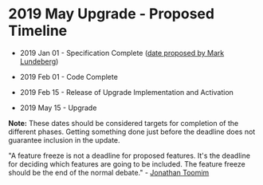 # 2019 May Upgrade - Proposed Timeline

* 2019 Jan 01 - Specification Complete ([date proposed by Mark Lundeberg](https://old.reddit.com/r/btc/comments/9n8ryc/some_facts_and_opinions_about_ctor_not_much_to/e7l6z8u/))

* 2019 Feb 01 - Code Complete

* 2019 Feb 15 - Release of Upgrade Implementation and Activation

* 2019 May 15 - Upgrade

**Note:** These dates should be considered targets for completion of the different phases. Getting something done just before the deadline does not guarantee inclusion in the update.

"A feature freeze is not a deadline for proposed features. It's the deadline for deciding which features are going to be included. The feature freeze should be the end of the normal debate." - [Jonathan Toomim](https://twitter.com/jtoomim/status/1053071180834385920)

